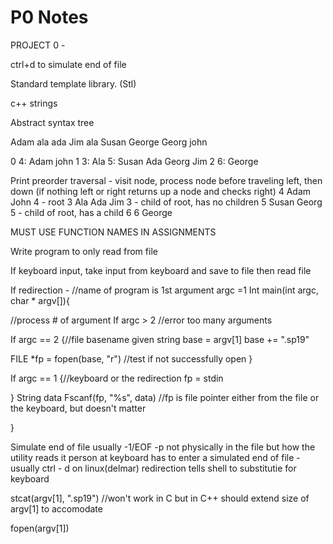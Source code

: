 #  P0 Notes

PROJECT 0 -

ctrl+d to simulate end of file

Standard template library. (Stl)

c++ strings


Abstract syntax tree

Adam ala ada Jim ala Susan George Georg john



0   4: Adam
         john
1        3: Ala        5: Susan
              Ada           Georg
              Jim
2                         6: George


Print preorder traversal - visit node, process node before traveling left, then down (if nothing left or right returns up a node and checks right)
4 Adam John                4 - root
3 Ala Ada Jim                3 - child of root, has no children
5 Susan Georg                5 - child of root, has a child 6
6 George


MUST USE FUNCTION NAMES IN ASSIGNMENTS

Write program to only read from file

If keyboard input, take input from keyboard and save to file then read file

If redirection -  //name of program is 1st argument argc =1
Int main(int argc, char * argv[]){

//process # of argument
If argc > 2  //error too many arguments

If argc == 2  {//file basename given
string base = argv[1]
base += ".sp19"

FILE *fp = fopen(base, "r")
//test if not successfully open
}

If argc == 1 {//keyboard or the redirection
fp = stdin

}
String data
Fscanf(fp, "%s", data)  //fp is file pointer either from the file or the keyboard, but doesn't matter

}

Simulate end of file usually  -1/EOF -p not physically in the file but how the utility reads it
person at keyboard has to enter a simulated end of file - usually ctrl - d on linux(delmar)
redirection tells shell to substitutie for keyboard


stcat(argv[1], ".sp19") //won't work in C but in C++ should extend size of argv[1] to accomodate

fopen(argv[1])






